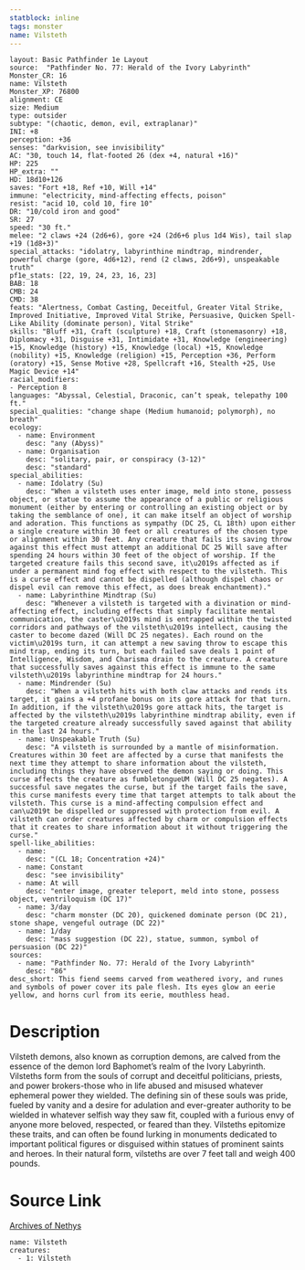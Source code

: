 ```yaml
---
statblock: inline
tags: monster
name: Vilsteth
---
```

```statblock
layout: Basic Pathfinder 1e Layout
source:  "Pathfinder No. 77: Herald of the Ivory Labyrinth"
Monster_CR: 16
name: Vilsteth
Monster_XP: 76800
alignment: CE
size: Medium
type: outsider
subtype: "(chaotic, demon, evil, extraplanar)"
INI: +8
perception: +36
senses: "darkvision, see invisibility"
AC: "30, touch 14, flat-footed 26 (dex +4, natural +16)"
HP: 225
HP_extra: ""
HD: 18d10+126
saves: "Fort +18, Ref +10, Will +14"
immune: "electricity, mind-affecting effects, poison"
resist: "acid 10, cold 10, fire 10"
DR: "10/cold iron and good"
SR: 27
speed: "30 ft."
melee: "2 claws +24 (2d6+6), gore +24 (2d6+6 plus 1d4 Wis), tail slap +19 (1d8+3)"
special_attacks: "idolatry, labyrinthine mindtrap, mindrender, powerful charge (gore, 4d6+12), rend (2 claws, 2d6+9), unspeakable truth"
pf1e_stats: [22, 19, 24, 23, 16, 23]
BAB: 18
CMB: 24
CMD: 38
feats: "Alertness, Combat Casting, Deceitful, Greater Vital Strike, Improved Initiative, Improved Vital Strike, Persuasive, Quicken Spell-Like Ability (dominate person), Vital Strike"
skills: "Bluff +31, Craft (sculpture) +18, Craft (stonemasonry) +18, Diplomacy +31, Disguise +31, Intimidate +31, Knowledge (engineering) +15, Knowledge (history) +15, Knowledge (local) +15, Knowledge (nobility) +15, Knowledge (religion) +15, Perception +36, Perform (oratory) +15, Sense Motive +28, Spellcraft +16, Stealth +25, Use Magic Device +14"
racial_modifiers:
- Perception 8
languages: "Abyssal, Celestial, Draconic, can’t speak, telepathy 100 ft."
special_qualities: "change shape (Medium humanoid; polymorph), no breath"
ecology:
  - name: Environment
    desc: "any (Abyss)"
  - name: Organisation
    desc: "solitary, pair, or conspiracy (3-12)"
    desc: "standard"
special_abilities:
  - name: Idolatry (Su)
    desc: "When a vilsteth uses enter image, meld into stone, possess object, or statue to assume the appearance of a public or religious monument (either by entering or controlling an existing object or by taking the semblance of one), it can make itself an object of worship and adoration. This functions as sympathy (DC 25, CL 18th) upon either a single creature within 30 feet or all creatures of the chosen type or alignment within 30 feet. Any creature that fails its saving throw against this effect must attempt an additional DC 25 Will save after spending 24 hours within 30 feet of the object of worship. If the targeted creature fails this second save, it\u2019s affected as if under a permanent mind fog effect with respect to the vilsteth. This is a curse effect and cannot be dispelled (although dispel chaos or dispel evil can remove this effect, as does break enchantment)."
  - name: Labyrinthine Mindtrap (Su)
    desc: "Whenever a vilsteth is targeted with a divination or mind-affecting effect, including effects that simply facilitate mental communication, the caster\u2019s mind is entrapped within the twisted corridors and pathways of the vilsteth\u2019s intellect, causing the caster to become dazed (Will DC 25 negates). Each round on the victim\u2019s turn, it can attempt a new saving throw to escape this mind trap, ending its turn, but each failed save deals 1 point of Intelligence, Wisdom, and Charisma drain to the creature. A creature that successfully saves against this effect is immune to the same vilsteth\u2019s labyrinthine mindtrap for 24 hours."
  - name: Mindrender (Su)
    desc: "When a vilsteth hits with both claw attacks and rends its target, it gains a +4 profane bonus on its gore attack for that turn. In addition, if the vilsteth\u2019s gore attack hits, the target is affected by the vilsteth\u2019s labyrinthine mindtrap ability, even if the targeted creature already successfully saved against that ability in the last 24 hours."
  - name: Unspeakable Truth (Su)
    desc: "A vilsteth is surrounded by a mantle of misinformation. Creatures within 30 feet are affected by a curse that manifests the next time they attempt to share information about the vilsteth, including things they have observed the demon saying or doing. This curse affects the creature as fumbletongueUM (Will DC 25 negates). A successful save negates the curse, but if the target fails the save, this curse manifests every time that target attempts to talk about the vilsteth. This curse is a mind-affecting compulsion effect and can\u2019t be dispelled or suppressed with protection from evil. A vilsteth can order creatures affected by charm or compulsion effects that it creates to share information about it without triggering the curse."
spell-like_abilities:
  - name:
    desc: "(CL 18; Concentration +24)"
  - name: Constant
    desc: "see invisibility"
  - name: At will
    desc: "enter image, greater teleport, meld into stone, possess object, ventriloquism (DC 17)"
  - name: 3/day
    desc: "charm monster (DC 20), quickened dominate person (DC 21), stone shape, vengeful outrage (DC 22)"
  - name: 1/day
    desc: "mass suggestion (DC 22), statue, summon, symbol of persuasion (DC 22)"
sources:
  - name: "Pathfinder No. 77: Herald of the Ivory Labyrinth"
    desc: "86"
desc_short: This fiend seems carved from weathered ivory, and runes and symbols of power cover its pale flesh. Its eyes glow an eerie yellow, and horns curl from its eerie, mouthless head.
```
# Description
Vilsteth demons, also known as corruption demons, are calved from the essence of the demon lord Baphomet’s realm of the Ivory Labyrinth. Vilsteths form from the souls of corrupt and deceitful politicians, priests, and power brokers-those who in life abused and misused whatever ephemeral power they wielded. The defining sin of these souls was pride, fueled by vanity and a desire for adulation and ever-greater authority to be wielded in whatever selfish way they saw fit, coupled with a furious envy of anyone more beloved, respected, or feared than they. Vilsteths epitomize these traits, and can often be found lurking in monuments dedicated to important political figures or disguised within statues of prominent saints and heroes. In their natural form, vilsteths are over 7 feet tall and weigh 400 pounds.
# Source Link
[Archives of Nethys](https://aonprd.com/MonsterDisplay.aspx?ItemName=Vilsteth)
```encounter-table
name: Vilsteth
creatures:
  - 1: Vilsteth
```
